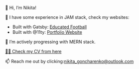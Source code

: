 👋 Hi, I’m Nikita!

👀 I have some experience in JAM stack, check my websites:

<ul>
  <li>Built with Gatsby: <a href="www.educatedfootball.com">Educated Football</a></li>
  <li>Built with @11ty: <a href="nikita.educatedfootball.com">Portfolio Website</a></li>
</ul>

🌱 I’m actively progressing with MERN stack.

<a href="https://viewer.diagrams.net/?tags=%7B%7D&highlight=0000ff&edit=_blank&layers=1&nav=1&title=Resume#Uhttps%3A%2F%2Fraw.githubusercontent.com%2FNGPetrovich%2FNGPetrovich%2Fmain%2FResume"> 👨‍💻 Check my CV from here</a>  

📫 Reach me out by clicking:<a href="mailto:nikita_goncharenko@outlook.com">nikita_goncharenko@outlook.com </a>
